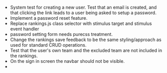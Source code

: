 - System test for creating a new user.  Test that an email is created, and that clicking the link leads to a user 
  being asked to setup a password.
- Implement a password reset feature.
- Replace rankings.js class selector with stimulus target and stimulus event handler
- password setting form needs purecss treatment.
- Change the rankings save feedback to be the same styling/approach as used for standard CRUD operations.
- Test that the user's own team and the excluded team are not included in the rankings.
- On the sign in screen the navbar should not be visible.
- 
